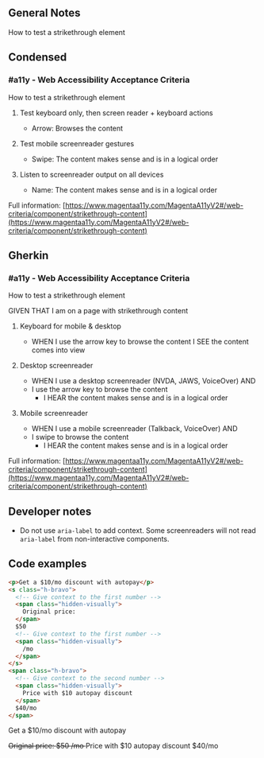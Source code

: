 ## General Notes

How to test a strikethrough element

## Condensed

### #a11y - Web Accessibility Acceptance Criteria

How to test a strikethrough element

1. Test keyboard only, then screen reader + keyboard actions

      - Arrow: Browses the content

2. Test mobile screenreader gestures

      - Swipe: The content makes sense and is in a logical order

3. Listen to screenreader output on all devices

      - Name: The content makes sense and is in a logical order

Full information: [https://www.magentaa11y.com/MagentaA11yV2#/web-criteria/component/strikethrough-content](https://www.magentaa11y.com/MagentaA11yV2#/web-criteria/component/strikethrough-content)

## Gherkin

### #a11y - Web Accessibility Acceptance Criteria

How to test a strikethrough element

GIVEN THAT I am on a page with strikethrough content

1. Keyboard for mobile & desktop

      - WHEN I use the arrow key to browse the content I SEE the content comes into view

2. Desktop screenreader

      - WHEN I use a desktop screenreader (NVDA, JAWS, VoiceOver) AND 
      - I use the arrow key to browse the content
         - I HEAR the content makes sense and is in a logical order

3. Mobile screenreader

      - WHEN I use a mobile screenreader (Talkback, VoiceOver) AND
      - I swipe to browse the content
         - I HEAR the content makes sense and is in a logical order

Full information: [https://www.magentaa11y.com/MagentaA11yV2#/web-criteria/component/strikethrough-content](https://www.magentaa11y.com/MagentaA11yV2#/web-criteria/component/strikethrough-content)

## Developer notes

- Do not use `aria-label` to add context. Some screenreaders will not read `aria-label` from non-interactive components.

## Code examples

```html
<p>Get a $10/mo discount with autopay</p>
<s class="h-bravo">
  <!-- Give context to the first number -->
  <span class="hidden-visually">
    Original price:
  </span>
  $50
  <!-- Give context to the first number -->
  <span class="hidden-visually">
    /mo
  </span>
</s>
<span class="h-bravo">
  <!-- Give context to the second number -->
  <span class="hidden-visually">
    Price with $10 autopay discount
  </span>
  $40/mo
</span>
```

<example>
<p>Get a $10/mo discount with autopay</p>
<s class="h-bravo">
  <!-- Give context to the first number -->
  <span class="hidden-visually">
    Original price:
  </span>
  $50
  <!-- Give context to the first number -->
  <span class="hidden-visually">
    /mo
  </span>
</s>
<span class="h-bravo">
  <!-- Give context to the second number -->
  <span class="hidden-visually">
    Price with $10 autopay discount
  </span>
  $40/mo
</span>
</example>
